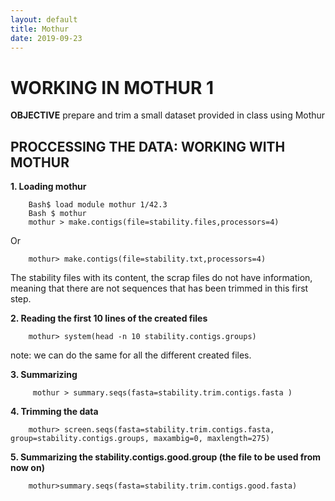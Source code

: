 ```yaml
---
layout: default
title: Mothur
date: 2019-09-23
---
```


# WORKING IN MOTHUR 1
**OBJECTIVE** prepare and trim a small dataset provided in class using Mothur

## PROCCESSING THE DATA: WORKING WITH MOTHUR
**1. Loading mothur**

        Bash$ load module mothur 1/42.3
        Bash $ mothur 
        mothur > make.contigs(file=stability.files,processors=4)
Or
        
        mothur> make.contigs(file=stability.txt,processors=4)

The stability files with its content, the scrap files do not have information, meaning that there are not sequences that has been trimmed in this first step.

**2. Reading the first 10 lines of the created files**
        
        mothur> system(head -n 10 stability.contigs.groups)

  note: we can do the same for all the different created files.


**3. Summarizing**
         
         mothur > summary.seqs(fasta=stability.trim.contigs.fasta )
        
**4. Trimming the data**
        
        mothur> screen.seqs(fasta=stability.trim.contigs.fasta, group=stability.contigs.groups, maxambig=0, maxlength=275)
        

**5. Summarizing the stability.contigs.good.group (the file to be used from now on)**
        
        mothur>summary.seqs(fasta=stability.trim.contigs.good.fasta)
